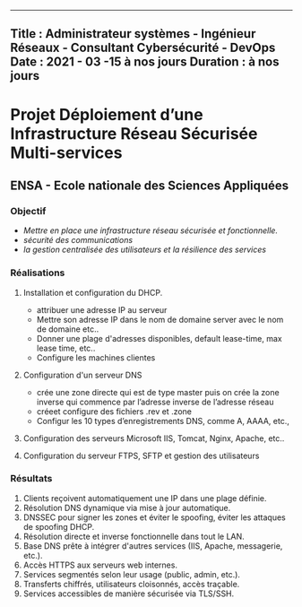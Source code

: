 


---
Title : Administrateur systèmes - Ingénieur Réseaux - Consultant Cybersécurité - DevOps
Date : 2021 - 03 -15 à nos jours
Duration : à nos jours
---
# Projet Déploiement d’une Infrastructure Réseau Sécurisée Multi-services
## ENSA - Ecole nationale des Sciences Appliquées 
### **Objectif** 
- *Mettre en place une infrastructure réseau sécurisée et fonctionnelle.*
- *sécurité des communications*
- *la gestion centralisée des utilisateurs et la résilience des services*



###  **Réalisations**
1. Installation et configuration du DHCP.
     - attribuer une adresse IP au serveur
     - Mettre son adresse IP dans le nom de domaine server avec le nom de domaine etc..
     - Donner une plage d'adresses disponibles, default lease-time, max lease time, etc..
     - Configure les machines clientes 

2. Configuration d'un serveur DNS
     - crée une zone directe qui est de type master puis on crée la zone inverse qui commence par l’adresse inverse de l’adresse réseau
     - créeet configure des fichiers .rev et .zone
     - Configur les 10 types d’enregistrements DNS, comme A, AAAA, etc.,
3. Configuration des serveurs Microsoft IIS, Tomcat, Nginx, Apache, etc..
4. Configuration du serveur FTPS, SFTP et gestion des utilisateurs



###  **Résultats**
1. Clients reçoivent automatiquement une IP dans une plage définie.
2. Résolution DNS dynamique via mise à jour automatique.
3. DNSSEC pour signer les zones et éviter le spoofing, éviter les attaques de spoofing DHCP.
4. Résolution directe et inverse fonctionnelle dans tout le LAN.
5. Base DNS prête à intégrer d'autres services (IIS, Apache, messagerie, etc.).
6. Accès HTTPS aux serveurs web internes.
7. Services segmentés selon leur usage (public, admin, etc.).
8. Transferts chiffrés, utilisateurs cloisonnés, accès traçable.
9. Services accessibles de manière sécurisée via TLS/SSH.
